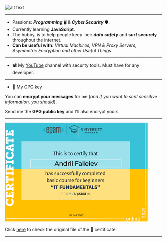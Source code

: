  ![alt text](https://github.com/autopilotcode/My_Learning_Templates/blob/main/Andrii%20Faieiev.png)
 
---
- Passions: **_Programming_** 🖥️ & **_Cyber Security_** 🛡️.
- Currently learning **JavaScript**.
- The hobby, is to help people keep their **_data safety_** and **__surf securely__** throughout the internet.
- **Can be useful with:** _Virtual Machines, VPN & Proxy Servers, Asymmetric Encryption and other Useful Things_.
---
- 📽️ My [YouTube] channel with security tools. Must have for any developer.

 [YouTube]: https://www.youtube.com/channel/UCY_2FuUykbrEGUoOtsskT1A
 
---
- 🔑 [My GPG key](https://github.com/autopilotcode/autopilotcode/blob/c79972b34bd0285f2af9c3186ed7f37e0b237a8b/autopilotcode.pub "GPG Public Key")

You can **encrypt your messages** for me (_and if you want to sent sensitive information, you should_). 

Send me the **GPG public key** and I'll also encrypt yours.

---
![Epam Certificate](https://github.com/autopilotcode/autopilotcode/blob/main/Epam-certificate-s.png "Epam Certificate")

Click [here] to check the original file of the 📜 certificate.

[here]: https://github.com/autopilotcode/autopilotcode/blob/main/EPAM_IT_Fundamentals_for_Ukrainian_Switchers_2022.pdf

---
<!---
autopilotcode/autopilotcode is a ✨ special ✨ repository because its `README.md` (this file) appears on your GitHub profile.
You can click the Preview link to take a look at your changes.
--->
